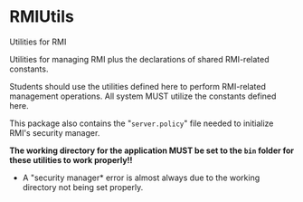 # RMIUtils
Utilities for RMI

Utilities for managing RMI plus the declarations of shared RMI-related constants.  

Students should use the utilities defined here to perform RMI-related management operations.  All system MUST utilize the constants defined here.

This package also contains the "<code>server.policy</code>" file needed to initialize RMI's security manager. 

**The working directory for the application MUST be set to the <code>bin</code> folder for these utilities to work properly!!**

* A "security manager* error is almost always due to the working directory not being set properly.